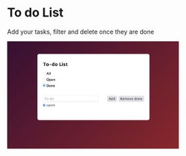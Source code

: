 <!DOCTYPE html>
<html>

<body>

<h1>To do List</h1>
<p>Add your tasks, filter and delete once they are done</p>

<img src="Bild1.png" width="400">

</body>
